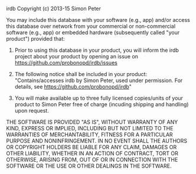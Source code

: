 irdb
Copyright (c) 2013-15 Simon Peter

You may include this database with your software (e.g., app) and/or 
access this database over network from your commercial or non-commercial
software (e.g., app) or embedded hardware (subsequently called "your product")
provided that:

1. Prior to using this database in your product, you will inform the irdb 
   project about your product by opening an issue on
   https://github.com/probonopd/irdb/issues

2. The following notice shall be included in your product:
   "Contains/accesses irdb by Simon Peter, used under permission.
   For details, see https://github.com/probonopd/irdb"

3. You will make available up to three fully licensed copies/units of your product 
   to Simon Peter free of charge (incuding shipping and handling) upon request.

THE SOFTWARE IS PROVIDED "AS IS", WITHOUT WARRANTY OF ANY KIND, EXPRESS OR
IMPLIED, INCLUDING BUT NOT LIMITED TO THE WARRANTIES OF MERCHANTABILITY,
FITNESS FOR A PARTICULAR PURPOSE AND NONINFRINGEMENT. IN NO EVENT SHALL THE
AUTHORS OR COPYRIGHT HOLDERS BE LIABLE FOR ANY CLAIM, DAMAGES OR OTHER
LIABILITY, WHETHER IN AN ACTION OF CONTRACT, TORT OR OTHERWISE, ARISING FROM,
OUT OF OR IN CONNECTION WITH THE SOFTWARE OR THE USE OR OTHER DEALINGS IN THE
SOFTWARE.
